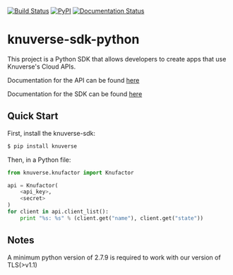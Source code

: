 [![Build Status](https://travis-ci.org/KnuVerse/knuverse-sdk-python.png?branch=master)](https://travis-ci.org/KnuVerse/knuverse-sdk-python)
[![PyPI](https://img.shields.io/pypi/v/knuverse.svg)](https://pypi.python.org/pypi/knuverse)
[![Documentation Status](https://readthedocs.org/projects/knuverse-sdk-python/badge/?version=latest)](http://knuverse-sdk-python.readthedocs.io/en/latest/?badge=latest)

# knuverse-sdk-python

This project is a Python SDK that allows developers to create apps that use Knuverse's Cloud APIs.

Documentation for the API can be found [here](https://cloud.knuverse.com/docs/) <br />

Documentation for the SDK can be found [here](https://knuverse-sdk-python.readthedocs.io/en/latest/?) <br />

Quick Start
-----------
First, install the knuverse-sdk:

```sh
$ pip install knuverse
```
Then, in a Python file:

```python
from knuverse.knufactor import Knufactor

api = Knufactor(
    <api_key>,
    <secret>
)
for client in api.client_list():
    print "%s: %s" % (client.get("name"), client.get("state"))
```

Notes
-----
A minimum python version of 2.7.9 is required to work with our version of TLS(>v1.1)
